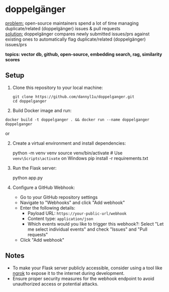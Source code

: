 # doppelgänger
<ins>problem:</ins> open-source maintainers spend a lot of time managing duplicate/related (doppelgänger) issues & pull requests  
<ins>solution:</ins> doppelgänger compares newly submitted issues/prs against existing ones to automatically flag duplicate/related (doppelgänger) issues/prs

**topics: vector db, github, open-source, embedding search, rag, similarity scores**

## Setup

1. Clone this repository to your local machine:

   `git clone https://github.com/dannyl1u/doppelganger.git`  
   `cd doppelganger`
2. Build Docker image and run:

`docker build -t doppelganger . && docker run --name doppelganger doppelganger`

or 

2. Create a virtual environment and install dependencies:

   python -m venv venv
   source venv/bin/activate  # Use `venv\Scripts\activate` on Windows
   pip install -r requirements.txt

3. Run the Flask server:

   python app.py

4. Configure a GitHub Webhook:

   - Go to your GitHub repository settings
   - Navigate to "Webhooks" and click "Add webhook"
   - Enter the following details:
     - Payload URL: `https://your-public-url/webhook`
     - Content type: `application/json`
     - Which events would you like to trigger this webhook?: Select "Let me select individual events" and check "Issues" and "Pull requests"
   - Click "Add webhook"

## Notes

- To make your Flask server publicly accessible, consider using a tool like [ngrok](https://ngrok.com/) to expose it to the internet during development.
- Ensure proper security measures for the webhook endpoint to avoid unauthorized access or potential attacks.
